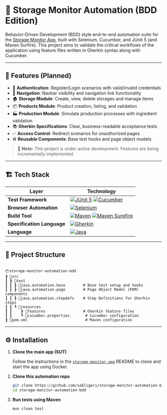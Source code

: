 # 🧪 Storage Monitor Automation (BDD Edition)

Behavior-Driven Development (BDD) style end-to-end automation suite for the [Storage Monitor App](https://github.com/sabligeri/storage-monitor-app), built with Selenium, Cucumber, and JUnit 5 (and Maven Surfire). This project aims to validate the critical workflows of the application using feature files written in Gherkin syntax along with Cucumber.

---

## 🚀 Features (Planned)

- 🔐 **Authentication**: Register/Login scenarios with valid/invalid credentials
- 🧭 **Navigation**: Navbar visibility and navigation link functionality
- 🏠 **Storage Module**: Create, view, delete storages and manage items
- 📦 **Products Module**: Product creation, listing, and validation
- 🏭 **Production Module**: Simulate production processes with ingredient validation
- 📚 **Gherkin Specifications**: Clear, business-readable acceptance tests
- ✅ **Access Control**: Redirect scenarios for unauthorized pages
- ♻️ **Reusable Components**: Base test hooks and page object models

> 🚧 **Note:** This project is under active development. Features are being incrementally implemented.

---

## 🏗 Tech Stack

| **Layer**             | **Technology**                                                                 |
|-----------------------|--------------------------------------------------------------------------------|
| **Test Framework**     | [![JUnit 5](https://img.shields.io/badge/-JUnit%205-25A162?logo=java&logoColor=white)](https://junit.org/junit5/) [![Cucumber](https://img.shields.io/badge/-Cucumber-23D96C?logo=cucumber&logoColor=white)](https://cucumber.io) |
| **Browser Automation** | [![Selenium](https://img.shields.io/badge/-Selenium-43B02A?logo=selenium&logoColor=white)](https://www.selenium.dev) |
| **Build Tool**         | [![Maven](https://img.shields.io/badge/-Maven-C71A36?logo=apachemaven&logoColor=white)](https://maven.apache.org) [![Maven Surefire](https://img.shields.io/badge/-Surefire%20Plugin-FF6600?logo=apachemaven&logoColor=white)](https://maven.apache.org/surefire/maven-surefire-plugin/) |
| **Specification Language** | [![Gherkin](https://img.shields.io/badge/-Gherkin-5FCF80?logo=gherkin&logoColor=white)](https://cucumber.io/docs/gherkin/) |
| **Language**           | [![Java](https://img.shields.io/badge/-Java%2021-007396?logo=java&logoColor=white)](https://www.oracle.com/java/) |


---

## 📁 Project Structure

```

📦storage-monitor-automation-bdd
┣ 📂src
┃ ┣ 📂test
┃ ┃ ┣ 📂java.automation.base        # Base test setup and hooks
┃ ┃ ┣ 📂java.automation.page        # Page Object Model (POM) components
┃ ┃ ┣ 📂java.automation.stepdefs    # Step Definitions for Gherkin steps
┃ ┃ ┗ 📂resources
┃ ┃    ┣ 📂features                 # Gherkin feature files
┃ ┃    ┗ 📄cucumber.properties       # Cucumber configuration
┣ 📄pom.xml                          # Maven configuration

```

---

## ⚙️ Installation

1. **Clone the main app (SUT)**  

   Follow the instructions in the [`storage-monitor-app`](https://github.com/sabligeri/storage-monitor-app) README to clone and start the app using Docker.

2. **Clone this automation repo**
   
   ```bash
   git clone https://github.com/sabligeri/storage-monitor-automation-bdd.git
   cd storage-monitor-automation-bdd
   ```


3. **Run tests using Maven**

   ```bash
   mvn clean test
   ```
